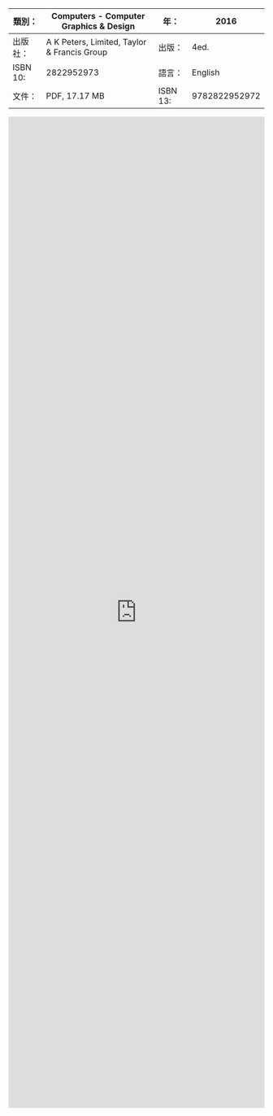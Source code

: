 | 類別：      | Computers - Computer Graphics & Design      | 年：       | 2016          |
| -------- | ------------------------------------------- | -------- | ------------- |
| 出版社：     | A K Peters, Limited, Taylor & Francis Group | 出版：      | 4ed.          |
| ISBN 10: | 2822952973                                  | 語言：      | English       |
| 文件：      | PDF, 17.17 MB                               | ISBN 13: | 9782822952972 |

<embed width=100% height=50%  src="https://remoooo.com/usr/uploads/2023/04/4027173934.pdf">